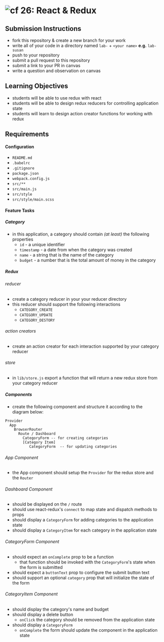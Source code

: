 ![cf](https://i.imgur.com/7v5ASc8.png) 26: React & Redux
======

## Submission Instructions
* fork this repository & create a new branch for your work
* write all of your code in a directory named `lab-` + `<your name>` **e.g.** `lab-susan`
* push to your repository
* submit a pull request to this repository
* submit a link to your PR in canvas
* write a question and observation on canvas

## Learning Objectives
* students will be able to use redux with react
* students will be able to design redux reducers for controlling application state
* students will learn to design action creator functions for working with redux

## Requirements  
#### Configuration  
* `README.md`
* `.babelrc`
* `.gitignore`
* `package.json`
* `webpack.config.js`
* `src/**`
* `src/main.js`
* `src/style`
* `src/style/main.scss`

#### Feature Tasks
##### Category
* in this application, a category should contain *(at least)* the following properties
  * `id` - a unique identifier
  * `timestamp` - a date from when the category was created
  * `name` - a string that is the name of the category
  * `budget` - a number that is the total amount of money in the category

##### Redux
###### reducer
* create a category reducer in your your reducer directory
* this reducer should support the following interactions
  * `CATEGORY_CREATE`
  * `CATEGORY_UPDATE`
  * `CATEGORY_DESTORY`

###### action creators
* create an action creator for each interaction supported by your category reducer

###### store
* in `lib/store.js` export a function that will return a new redux store from your category reducer

##### Components
* create the following component and structure it according to the diagram below:
```
Provider
  App  
    BrowserRouter
      Route / Dashboard
        CategoryForm -- for creating categories
        [Category Item]
           CategoryForm  -- for updating categories
```

###### App Component
* the App component should setup the `Provider` for the redux store and the `Router`

###### Dashboard Component
* should be displayed on the `/` route
* should use react-redux's `connect` to map state and dispatch methods to props
* should display a `CategoryForm` for adding categories to the application state
* should display a `CategoryItem` for each category in the application state

###### CategoryForm Component
* should expect an `onComplete` prop to be a function
  * that function should be invoked with the `CategoryForm`'s state when the form is submitted
* should expect a `buttonText` prop to configure the submit button text
* should support an optional `category` prop that will initialize the state of the form

###### CategoryItem Component
* should display the category's name and budget
* should display a delete button
  * `onClick` the category should be removed from the application state
* should display a `CategoryForm`
  * `onComplete` the form should update the component in the application state